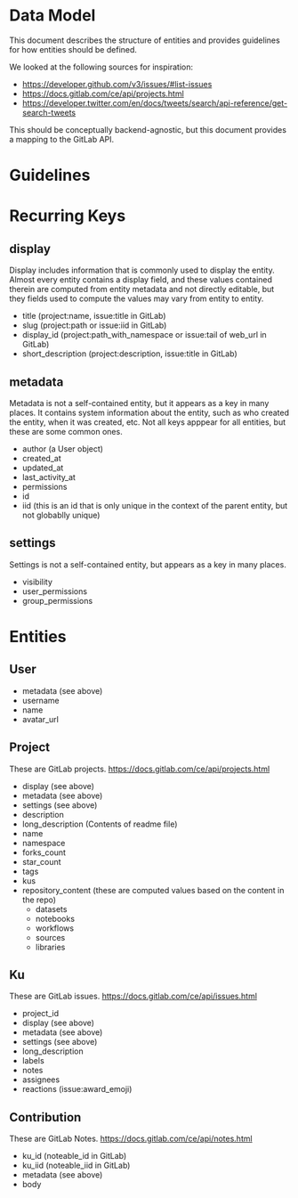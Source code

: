# Data Model

This document describes the structure of entities and provides guidelines for how entities should be defined.

We looked at the following sources for inspiration:

- https://developer.github.com/v3/issues/#list-issues
- https://docs.gitlab.com/ce/api/projects.html
- https://developer.twitter.com/en/docs/tweets/search/api-reference/get-search-tweets

This should be conceptually backend-agnostic, but this document provides a mapping to the GitLab API.

# Guidelines



# Recurring Keys

## display

Display includes information that is commonly used to display the entity. Almost every entity contains a display field, and these values contained therein are computed from entity metadata and not directly editable, but they fields used to compute the values may vary from entity to entity. 

- title (project:name, issue:title in GitLab)
- slug (project:path or issue:iid in GitLab)
- display_id (project:path_with_namespace or issue:tail of web_url in GitLab)
- short_description (project:description, issue:title in GitLab)

## metadata

Metadata is not a self-contained entity, but it appears as a key in many places. It contains system information about the entity, such as who created the entity, when it was created, etc. Not all keys apppear for all entities, but these are some common ones. 

- author (a User object)
- created_at
- updated_at
- last_activity_at
- permissions
- id
- iid (this is an id that is only unique in the context of the parent entity, but not globablly unique)

## settings

Settings is not a self-contained entity, but appears as a key in many places.

- visibility
- user_permissions
- group_permissions

# Entities

## User

- metadata (see above)
- username
- name
- avatar_url

## Project

These are GitLab projects. https://docs.gitlab.com/ce/api/projects.html

- display (see above)
- metadata (see above)
- settings (see above)
- description
- long_description (Contents of readme file)
- name
- namespace
- forks_count
- star_count
- tags
- kus
- repository_content (these are computed values based on the content in the repo)
  - datasets
  - notebooks
  - workflows
  - sources
  - libraries

## Ku

These are GitLab issues. https://docs.gitlab.com/ce/api/issues.html

- project_id
- display (see above)
- metadata (see above)
- settings (see above)
- long_description
- labels
- notes
- assignees
- reactions (issue:award_emoji)

## Contribution

These are GitLab Notes. https://docs.gitlab.com/ce/api/notes.html

- ku_id (noteable_id in GitLab)
- ku_iid (noteable_iid in GitLab)
- metadata (see above)
- body
